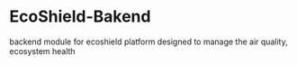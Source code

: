 # EcoShield-Bakend
backend module for ecoshield platform designed to manage the air quality, ecosystem health

